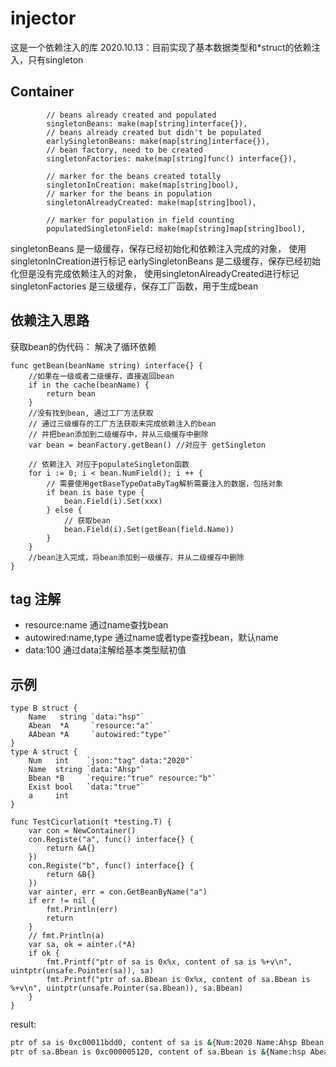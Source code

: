 # injector
这是一个依赖注入的库
2020.10.13：目前实现了基本数据类型和*struct的依赖注入，只有singleton

## Container 

```golang
		// beans already created and populated
		singletonBeans: make(map[string]interface{}),
		// beans already created but didn't be populated
		earlySingletonBeans: make(map[string]interface{}),
		// bean factory, need to be created
		singletonFactories: make(map[string]func() interface{}),

		// marker for the beans created totally
		singletonInCreation: make(map[string]bool),
		// marker for the beans in population
		singletonAlreadyCreated: make(map[string]bool),

		// marker for population in field counting
        populatedSingletonField: make(map[string]map[string]bool),
```
singletonBeans 是一级缓存，保存已经初始化和依赖注入完成的对象， 使用singletonInCreation进行标记
earlySingletonBeans 是二级缓存，保存已经初始化但是没有完成依赖注入的对象， 使用singletonAlreadyCreated进行标记
singletonFactories 是三级缓存，保存工厂函数，用于生成bean

##  依赖注入思路
获取bean的伪代码：
解决了循环依赖
```
func getBean(beanName string) interface{} {
    //如果在一级或者二级缓存，直接返回bean
    if in the cache(beanName) {
        return bean
    }
    //没有找到bean, 通过工厂方法获取
    // 通过三级缓存的工厂方法获取未完成依赖注入的bean
    // 并把bean添加到二级缓存中，并从三级缓存中删除
    var bean = beanFactory.getBean() //对应于 getSingleton

    // 依赖注入 对应于populateSingleton函数
    for i := 0; i < bean.NumField(); i ++ {
        // 需要使用getBaseTypeDataByTag解析需要注入的数据，包括对象
        if bean is base type {
            bean.Field(i).Set(xxx)
        } else {
            // 获取bean
            bean.Field(i).Set(getBean(field.Name))
        }
    }
    //bean注入完成，将bean添加到一级缓存，并从二级缓存中删除
}
```


## tag 注解

* resource:name 通过name查找bean
* autowired:name,type 通过name或者type查找bean，默认name
* data:100 通过data注解给基本类型赋初值

## 示例
```golang
type B struct {
	Name   string `data:"hsp"`
	Abean  *A     `resource:"a"`
	AAbean *A     `autowired:"type"`
}
type A struct {
	Num   int    `json:"tag" data:"2020"`
	Name  string `data:"Ahsp"`
	Bbean *B     `require:"true" resource:"b"`
	Exist bool   `data:"true"`
	a     int
}

func TestCicurlation(t *testing.T) {
	var con = NewContainer()
	con.Registe("a", func() interface{} {
		return &A{}
	})
	con.Registe("b", func() interface{} {
		return &B{}
	})
	var ainter, err = con.GetBeanByName("a")
	if err != nil {
		fmt.Println(err)
		return
	}
	// fmt.Println(a)
	var sa, ok = ainter.(*A)
	if ok {
		fmt.Printf("ptr of sa is 0x%x, content of sa is %+v\n", uintptr(unsafe.Pointer(sa)), sa)
		fmt.Printf("ptr of sa.Bbean is 0x%x, content of sa.Bbean is %+v\n", uintptr(unsafe.Pointer(sa.Bbean)), sa.Bbean)
	}
}

```

result:
```bash
ptr of sa is 0xc00011bdd0, content of sa is &{Num:2020 Name:Ahsp Bbean:0xc000005120 Exist:true a:0}
ptr of sa.Bbean is 0xc000005120, content of sa.Bbean is &{Name:hsp Abean:0xc00011bdd0 AAbean:0xc00011bdd0}
```
